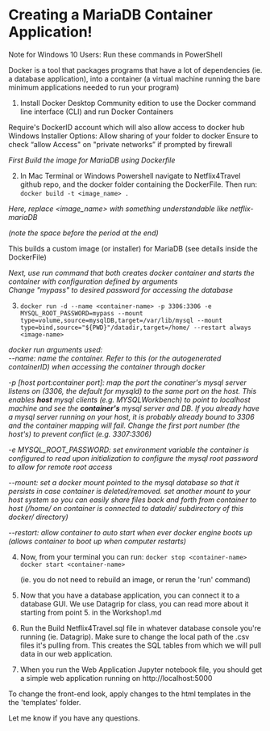 # Creating a MariaDB Container Application!
Note for Windows 10 Users: Run these commands in PowerShell

Docker is a tool that packages programs that have a lot of dependencies (ie. a database application), into a container (a virtual machine running the bare minimum applications needed to run your program)

1. Install Docker Desktop Community edition to use the Docker command line interface (CLI) and run Docker Containers

Require's DockerID account which will also allow access to docker hub
Windows Installer Options:
Allow sharing of your folder to docker
Ensure to check “allow Access" on "private networks” if prompted by firewall


*First Build the image for MariaDB using Dockerfile*  

2. In Mac Terminal or Windows Powershell navigate to Netflix4Travel github repo, and the docker folder containing the DockerFile. Then run: `docker build -t <image_name> .` 

*Here, replace <image_name> with something understandable like netflix-mariaDB* 

*(note the space before the period at the end)*  

This builds a custom image (or installer) for MariaDB (see details inside the DockerFile)

*Next, use run command that both creates docker container and starts the container with configuration defined by arguments*  
*Change "mypass" to desired password for accessing the database*  

3. `docker run -d --name <container-name> -p 3306:3306 -e MYSQL_ROOT_PASSWORD=mypass --mount type=volume,source=mysqlDB,target=/var/lib/mysql --mount type=bind,source="${PWD}"/datadir,target=/home/ --restart always <image-name>`

*docker run arguments used:*  
   *--name: name the container. Refer to this (or the autogenerated containerID) when accessing the container through docker*  
   
   *-p [host port:container port]: map the port the conatiner's mysql server listens on (3306, the default for mysqld) to the same port on the host. This enables **host** mysql clients (e.g. MYSQLWorkbench) to point to localhost machine and see the **container's** mysql server and DB. If you already have a mysql server running on your host, it is probably already bound to 3306 and the container mapping will fail. Change the first port number (the host's) to prevent conflict (e.g. 3307:3306)*  
  
   *-e MYSQL_ROOT_PASSWORD: set environment variable the container is configured to read upon initialization to configure the mysql root password to allow for remote root access*  
   
   *--mount: set a docker mount pointed to the mysql database so that it persists in case container is deleted/removed. set another mount to your host system so you can easily share files back and forth from container to host (/home/ on container is connected to datadir/ subdirectory of this docker/ directory)*  
   
   *--restart: allow container to auto start when ever docker engine boots up (allows container to boot up when computer restarts)*  

4. Now, from your terminal you can run:
	`docker stop <container-name>`
	`docker start <container-name>`
	
	(ie. you do not need to rebuild an image, or rerun the 'run' command)

5. Now that you have a database application, you can connect it to a database GUI. We use Datagrip for class, you can read more about it starting from point 5. in the Workshop1.md

6. Run the Build Netflix4Travel.sql file in whatever database console you're running (ie. Datagrip). Make sure to change the local path of the .csv files it's pulling from.
	This creates the SQL tables from which we will pull data in our web application.

7. When you run the Web Application Jupyter notebook file, you should get a simple web application running on http://localhost:5000 

To change the front-end look, apply changes to the html templates in the the 'templates' folder.

Let me know if you have any questions. 
	










